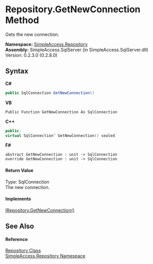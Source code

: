 # Repository.GetNewConnection Method 
 

Gets the new connection.

**Namespace:**&nbsp;<a href="N_SimpleAccess_Repository">SimpleAccess.Repository</a><br />**Assembly:**&nbsp;SimpleAccess.SqlServer (in SimpleAccess.SqlServer.dll) Version: 0.2.3.0 (0.2.8.0)

## Syntax

**C#**<br />
``` C#
public SqlConnection GetNewConnection()
```

**VB**<br />
``` VB
Public Function GetNewConnection As SqlConnection
```

**C++**<br />
``` C++
public:
virtual SqlConnection^ GetNewConnection() sealed
```

**F#**<br />
``` F#
abstract GetNewConnection : unit -> SqlConnection 
override GetNewConnection : unit -> SqlConnection 
```


#### Return Value
Type: SqlConnection<br />The new connection.

#### Implements
<a href="M_SimpleAccess_Repository_IRepository_GetNewConnection">IRepository.GetNewConnection()</a><br />

## See Also


#### Reference
<a href="T_SimpleAccess_Repository_Repository">Repository Class</a><br /><a href="N_SimpleAccess_Repository">SimpleAccess.Repository Namespace</a><br />